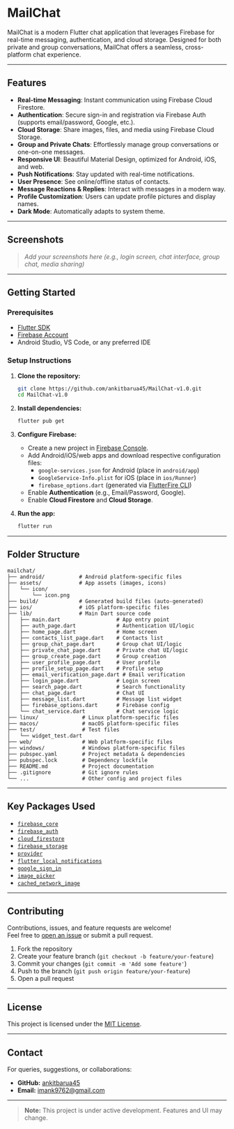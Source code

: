 # MailChat

MailChat is a modern Flutter chat application that leverages Firebase for real-time messaging, authentication, and cloud storage. Designed for both private and group conversations, MailChat offers a seamless, cross-platform chat experience.

---

## Features

- **Real-time Messaging**: Instant communication using Firebase Cloud Firestore.
- **Authentication**: Secure sign-in and registration via Firebase Auth (supports email/password, Google, etc.).
- **Cloud Storage**: Share images, files, and media using Firebase Cloud Storage.
- **Group and Private Chats**: Effortlessly manage group conversations or one-on-one messages.
- **Responsive UI**: Beautiful Material Design, optimized for Android, iOS, and web.
- **Push Notifications**: Stay updated with real-time notifications.
- **User Presence**: See online/offline status of contacts.
- **Message Reactions & Replies**: Interact with messages in a modern way.
- **Profile Customization**: Users can update profile pictures and display names.
- **Dark Mode**: Automatically adapts to system theme.

---

## Screenshots

> _Add your screenshots here (e.g., login screen, chat interface, group chat, media sharing)_

---

## Getting Started

### Prerequisites

- [Flutter SDK](https://flutter.dev/docs/get-started/install)
- [Firebase Account](https://firebase.google.com/)
- Android Studio, VS Code, or any preferred IDE

### Setup Instructions

1. **Clone the repository:**
    ```bash
    git clone https://github.com/ankitbarua45/MailChat-v1.0.git
    cd MailChat-v1.0
    ```

2. **Install dependencies:**
    ```bash
    flutter pub get
    ```

3. **Configure Firebase:**
    - Create a new project in [Firebase Console](https://console.firebase.google.com/).
    - Add Android/iOS/web apps and download respective configuration files:
        - `google-services.json` for Android (place in `android/app`)
        - `GoogleService-Info.plist` for iOS (place in `ios/Runner`)
        - `firebase_options.dart` (generated via [FlutterFire CLI](https://firebase.flutter.dev/docs/cli/))
    - Enable **Authentication** (e.g., Email/Password, Google).
    - Enable **Cloud Firestore** and **Cloud Storage**.

4. **Run the app:**
    ```bash
    flutter run
    ```

---

## Folder Structure

```
mailchat/
├── android/           # Android platform-specific files
├── assets/            # App assets (images, icons)
│   └── icon/
│       └── icon.png
├── build/             # Generated build files (auto-generated)
├── ios/               # iOS platform-specific files
├── lib/               # Main Dart source code
│   ├── main.dart                  # App entry point
│   ├── auth_page.dart             # Authentication UI/logic
│   ├── home_page.dart             # Home screen
│   ├── contacts_list_page.dart    # Contacts list
│   ├── group_chat_page.dart       # Group chat UI/logic
│   ├── private_chat_page.dart     # Private chat UI/logic
│   ├── group_create_page.dart     # Group creation
│   ├── user_profile_page.dart     # User profile
│   ├── profile_setup_page.dart    # Profile setup
│   ├── email_verification_page.dart # Email verification
│   ├── login_page.dart            # Login screen
│   ├── search_page.dart           # Search functionality
│   ├── chat_page.dart             # Chat UI
│   ├── message_list.dart          # Message list widget
│   ├── firebase_options.dart      # Firebase config
│   └── chat_service.dart          # Chat service logic
├── linux/              # Linux platform-specific files
├── macos/              # macOS platform-specific files
├── test/               # Test files
│   └── widget_test.dart
├── web/                # Web platform-specific files
├── windows/            # Windows platform-specific files
├── pubspec.yaml        # Project metadata & dependencies
├── pubspec.lock        # Dependency lockfile
├── README.md           # Project documentation
├── .gitignore          # Git ignore rules
└── ...                 # Other config and project files
```

---

## Key Packages Used

- [`firebase_core`](https://pub.dev/packages/firebase_core)
- [`firebase_auth`](https://pub.dev/packages/firebase_auth)
- [`cloud_firestore`](https://pub.dev/packages/cloud_firestore)
- [`firebase_storage`](https://pub.dev/packages/firebase_storage)
- [`provider`](https://pub.dev/packages/provider)
- [`flutter_local_notifications`](https://pub.dev/packages/flutter_local_notifications)
- [`google_sign_in`](https://pub.dev/packages/google_sign_in)
- [`image_picker`](https://pub.dev/packages/image_picker)
- [`cached_network_image`](https://pub.dev/packages/cached_network_image)

---

## Contributing

Contributions, issues, and feature requests are welcome!  
Feel free to [open an issue](https://github.com/ankitbarua45/MailChat-v1.0/issues) or submit a pull request.

1. Fork the repository
2. Create your feature branch (`git checkout -b feature/your-feature`)
3. Commit your changes (`git commit -m 'Add some feature'`)
4. Push to the branch (`git push origin feature/your-feature`)
5. Open a pull request

---

## License

This project is licensed under the [MIT License](LICENSE).

---

## Contact

For queries, suggestions, or collaborations:

- **GitHub:** [ankitbarua45](https://github.com/ankitbarua45)
- **Email:** imank9762@gmail.com

---

> **Note:** This project is under active development. Features and UI may change.
